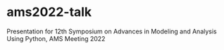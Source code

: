 # ams2022-talk
Presentation for 12th Symposium on Advances in Modeling and Analysis Using Python, AMS Meeting 2022
